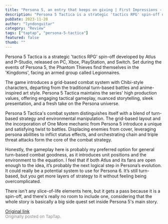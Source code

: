 ```yaml
---
title: "Persona 5, an entry that keeps on giving | First Impressions - Persona 5 Tactica"
description: "Persona 5 Tactica is a strategic 'tactics RPG' spin-off developed by Atlus and P-Studio, released on PC, Xbox, PlayStation, and Switch. Set during the events of Persona 5, the Phantom Thieves find themselves in the 'Kingdoms', facing an armed group called Legionnaires."
pubDate: 2023-11-20
author: "lyndonguitar"
category: "Review"
tags: ["taptap", "persona-5-tactica"]
featured: false
thumb: ""
---
```


Persona 5 Tactica is a strategic 'tactics RPG' spin-off developed by Atlus and P-Studio, released on PC, Xbox, PlayStation, and Switch. Set during the events of Persona 5, the Phantom Thieves find themselves in the 'Kingdoms', facing an armed group called Legionnaires.

The game introduces a grid-based combat system with Chibi-style characters, departing from the traditional turn-based battles and anime-inspired art style. Persona 5 Tactica maintains the series' high production values, offering engaging tactical gameplay, nuanced storytelling, sleek presentation, and a fresh take on the Persona universe.

Persona 5 Tactica's combat system distinguishes itself with a blend of turn-based strategy and environmental manipulation. The grid-based layout and the incorporation of One More mechanic from Persona 5 introduce a unique and satisfying twist to battles. Displacing enemies from cover, leveraging persona abilities to inflict status effects, and orchestrating chain and triple threat attacks form the core of the combat strategy.

Honestly, the gameplay here is probably my preferred option for general turn-based combat goodness, as it introduces unit positions and the environment to the equation. I feel that if both Atlus and its fans are open enough to the idea, it’s probably the next logical step in Persona’s evolution. It could really be a potential system to use for Persona 6. It’s still turn-based, but you get more layers of strategy to it without feeling being overcomplicated.

There isn't any slice-of-life elements here, but it gets a pass because it is a spin-off, and there's really no room to include one, considering that the whole story is basically a big side quest set inside Persona 5's main story.

[Original link](https://www.taptap.io/post/6573234)<br><span style="font-size: 0.95em; color: #888;">Originally posted on TapTap.</span>
